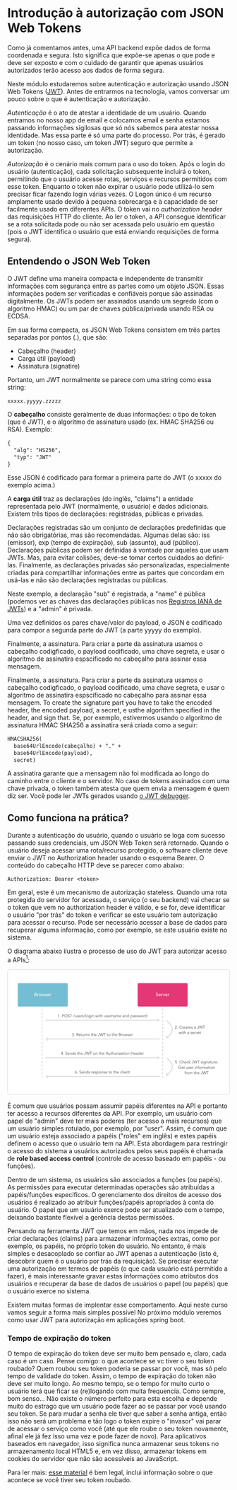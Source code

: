 # Introdução à autorização com JSON Web Tokens

Como já comentamos antes, uma API backend expõe dados de forma coordenada e segura. Isto significa que expõe-se apenas o que pode e deve ser exposto e com o cuidado de garantir que apenas usuários autorizados terão acesso aos dados de forma segura.

Neste módulo estudaremos sobre autenticação e autorização usando JSON Web Tokens ([JWT](https://jwt.io/)). Antes de entrarmos na tecnologia, vamos conversar um pouco sobre o que é autenticação e autorização.

*Autenticação* é o ato de atestar a identidade de um usuário. Quando entramos no nosso app de email e colocamos email e senha estamos passando informações sigilosas que só nós sabemos para atestar nossa identidade. Mas essa parte é só uma parte do processo. Por trás, é gerado um token (no nosso caso, um token JWT) seguro que permite a autorização. 

*Autorização* é o cenário mais comum para o uso do token. Após o login do usuário (autenticação), cada solicitação subsequente incluirá o token, permitindo que o usuário acesse rotas, serviços e recursos permitidos com esse token. Enquanto o token não expirar o usuário pode utilizá-lo sem precisar ficar fazendo login várias vezes. O Logon único é um recurso amplamente usado devido à pequena sobrecarga e à capacidade de ser facilmente usado em diferentes APIs. O token vai no _authorization header_ das requisições HTTP do cliente. Ao ler o token, a API consegue identificar se a rota solicitada pode ou não ser acessada pelo usuário em questão (pois o JWT identifica o usuário que está enviando requisições de forma segura).

## Entendendo o JSON Web Token

O JWT define uma maneira compacta e independente de transmitir informações com segurança entre as partes como um objeto JSON. Essas informações podem ser verificadas e confiáveis porque são assinadas digitalmente. Os JWTs podem ser assinados usando um segredo (com o algoritmo HMAC) ou um par de chaves pública/privada usando RSA ou ECDSA.

Em sua forma compacta, os JSON Web Tokens consistem em três partes separadas por pontos (.), que são:

* Cabeçalho (header)
* Carga útil (payload)
* Assinatura (signatire)

Portanto, um JWT normalmente se parece com uma string como essa string: 
````
xxxxx.yyyyy.zzzzz
````

O **cabeçalho** consiste geralmente de duas informações: o tipo de token (que é JWT), e o algoritmo de assinatura usado (ex. HMAC SHA256 ou RSA). Exemplo:

````
{
  "alg": "HS256",
  "typ": "JWT"
}
````

Esse JSON é codificado para formar a primeira parte do JWT (o xxxxx do exemplo acima.)

A **carga útil** traz as declarações (do inglês, "claims") a entidade representada pelo JWT (normalmente, o usuário) e dados adicionais. Existem três tipos de declarações: registradas, públicas e privadas. 

Declarações registradas são um conjunto de declarações predefinidas que não são obrigatórias, mas são recomendadas. Algumas delas são: iss (emissor), exp (tempo de expiração), sub (assunto), aud (público). Declarações públicas podem ser definidas à vontade por aqueles que usam JWTs. Mas, para evitar colisões, deve-se tomar certos cuidados ao definí-las. Finalmente, as declarações privadas são personalizadas, especialmente criadas para compartilhar informações entre as partes que concordam em usá-las e não são declarações registradas ou públicas.

Neste exemplo, a declaração "sub" é registrada, a "name" é pública (podemos ver as chaves das declarações públicas nos [Registros IANA de JWTs](https://www.iana.org/assignments/jwt/jwt.xhtml)) e a "admin" é privada. 

Uma vez definidos os pares chave/valor do payload, o JSON é codificado para compor a segunda parte do JWT (a parte yyyyy do exemplo).

Finalmente, a assinatura. Para criar a parte da assinatura usamos o cabeçalho codigficado, o payload codificado, uma chave segreta, e usar o algoritmo de assinatira espscificado no cabeçalho para assinar essa mensagem. 

Finalmente, a assinatura. Para criar a parte da assinatura usamos o cabeçalho codigficado, o payload codificado, uma chave segreta, e usar o algoritmo de assinatira espscificado no cabeçalho para assinar essa mensagem. To create the signature part you have to take the encoded header, the encoded payload, a secret, e usthe algorithm specified in the header, and sign that.
Se, por exemplo, estivermos usando o algoritmo de assinatura HMAC SHA256 a assinatira será criada como a seguir:

````
HMACSHA256(
  base64UrlEncode(cabeçalho) + "." +
  base64UrlEncode(payload),
  secret)
````

A assinatira garante que a mensagem não foi modificada ao longo do caminho entre o cliente e o servidor. No caso de tokens assinados com uma chave privada, o token também atesta que quem envia a mensagem é quem diz ser. Você pode ler JWTs gerados usando [o JWT debugger](https://jwt.io/).

## Como funciona na prática?

Durante a autenticação do usuário, quando o usuário se loga com sucesso passando suas credenciais, um JSON Web Token será retornado. Quando o usuário deseja acessar uma rota/recurso protegido, o software cliente deve enviar o JWT no Authorization header usando o esquema Bearer. O conteúdo do cabeçalho HTTP deve se parecer como abaixo:

````
Authorization: Bearer <token>
````

Em geral, este é um mecanismo de autorização stateless. Quando uma rota protegida do servidor for acessada, o serviço (o seu backend) vai checar se o token que vem no authorization header é válido, e se for, deve identificar o usuário "por trás" do token e verificar se este usuário tem autorização para acessar o recurso. Pode ser necessário acessar a base de dados para recuperar alguma informação, como por exemplo, se este usuário existe no sistema. 

O diagrama abaixo ilustra o processo de uso do JWT para autorizar acesso a APIs[<sup>1</sup>](https://imasters.com.br/desenvolvimento/json-web-token-conhecendo-o-jwt-na-teoria-e-na-pratica):

![Diagrama de sequência usando token JWT](imagens/ciclo_JWT.png)

É comum que usuários possam assumir papéis diferentes na API e portanto ter acesso a recursos diferentes da API. Por exemplo, um usuário com papel de "admin" deve ter mais poderes (ter acesso a mais recursos) que um usuário simples rotulado, por exemplo, por "user". Assim, é comum que um usuário esteja associado a papéis ("roles" em inglês) e estes papéis definem o acesso que o usuário tem na API. Esta abordagem para restringir o acesso do sistema a usuários autorizados pelos seus papéis é chamada de **role based access control** (controle de acesso baseado em papéis - ou funções). 

Dentro de um sistema, os usuários são associados a funções (ou papéis). As permissões para executar determinadas operações são atribuídas a papéis/funções específicos. O gerenciamento dos direitos de acesso dos usuários é realizado ao atribuir funções/papéis apropriados à conta do usuário. O papel que um usuário exerce pode ser atualizado com o tempo, deixando bastante flexível a gerência destas permissões.

Pensando na ferramenta JWT que temos em mãos, nada nos impede de criar declarações (claims) para armazenar informações extras, como por exemplo, os papéis, no próprio token do usuário. No entanto, é mais simples e desacoplado se confiar ao JWT apenas a autenticação (isto é, descobrir quem é o usuário por trás da requisição). Se precisar executar uma autorização em termos de papéis (o que cada usuário está permitido a fazer), é mais interessante gravar estas informações como atributos dos usuários e recuperar da base de dados de usuários o papel (ou papéis) que o usuário exerce no sistema.

Existem muitas formas de implentar esse comportamento. Aqui neste curso vamos seguir a forma mais simples possível
No próximo módulo veremos como usar JWT para autorização em aplicações spring boot.

### Tempo de expiração do token

O tempo de expiração do token deve ser muito bem pensado e, claro, cada caso é um caso. Pense comigo: o que acontece se vc tiver o seu token roubado? Quem roubou seu token poderia se passar por você, mas só pelo tempo de validade do token. Assim, o tempo de expiração do token não deve ser muito longo. Ao mesmo tempo, se o tempo for muito curto o usuário terá que ficar se (re)logando com muita frequencia. Como sempre, bom senso... Não existe o número perfeito para esta escolha e depende muito do estrago que um usuário pode fazer ao se passar por você usando seu token. Se para mudar a senha ele tiver que saber a senha antiga, então isso não será um problema e tão logo o token expire o "invasor" vai parar de acessar o serviço como você (até que ele roube o seu token novamente, afinal ele já fez isso uma vez e pode fazer de novo). Para aplicativos baseados em navegador, isso significa nunca armazenar seus tokens no armazenamento local HTML5 e, em vez disso, armazenar tokens em cookies do servidor que não são acessíveis ao JavaScript.

Para ler mais: [esse material](https://developer.okta.com/blog/2018/06/20/what-happens-if-your-jwt-is-stolen) é bem legal, inclui informação sobre o que acontece se você tiver seu token roubado.

